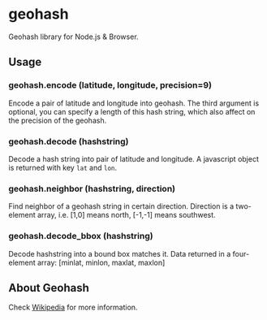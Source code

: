 geohash
============

Geohash library for Node.js & Browser.

Usage
-----

### geohash.encode (latitude, longitude, precision=9)

Encode a pair of latitude and longitude into geohash. The third argument is
optional, you can specify a length of this hash string, which also affect on
the precision of the geohash.

### geohash.decode (hashstring)

Decode a hash string into pair of latitude and longitude. A javascript object
is returned with key `lat` and `lon`.

### geohash.neighbor (hashstring, direction)

Find neighbor of a geohash string in certain direction. Direction is a 
two-element array, i.e. [1,0] means north, [-1,-1] means southwest.

### geohash.decode_bbox (hashstring)

Decode hashstring into a bound box matches it. Data returned in a four-element
array: [minlat, minlon, maxlat, maxlon]

About Geohash
-------------

Check [Wikipedia](http://en.wikipedia.org/wiki/Geohash "Wiki page for geohash")
for more information.
    
